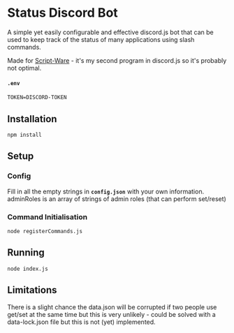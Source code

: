 # Status Discord Bot

A simple yet easily configurable and effective discord.js bot that can be used to keep track of the status of many applications using slash commands.

Made for [Script-Ware](https://script-ware.com) - it's my second program in discord.js so it's probably not optimal.

#### **`.env`**

```
TOKEN=DISCORD-TOKEN
```

## Installation

```
npm install
```

## Setup

### Config

Fill in all the empty strings in **`config.json`** with your own information.
adminRoles is an array of strings of admin roles (that can perform set/reset)

### Command Initialisation

```
node registerCommands.js
```

## Running

```
node index.js
```

## Limitations

There is a slight chance the data.json will be corrupted if two people use get/set at the same time but this is very unlikely - could be solved with a data-lock.json file but this is not (yet) implemented.
